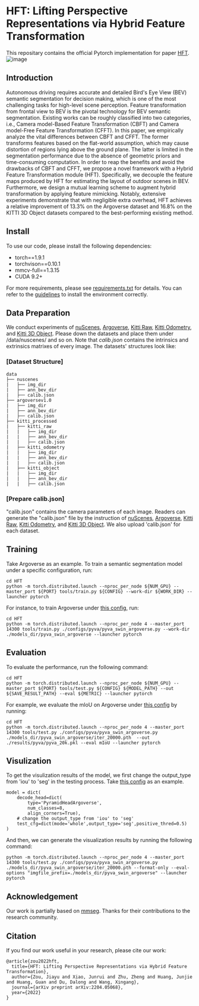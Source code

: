 # HFT: Lifting Perspective Representations via Hybrid Feature Transformation
This repositary contains the official Pytorch implementation for paper [HFT](https://arxiv.org/abs/2204.05068).
![image](https://user-images.githubusercontent.com/77472466/162715638-145897ba-2c35-4734-b6a7-b30048ab80f8.png)
## Introduction
Autonomous driving requires accurate and detailed Bird's Eye View (BEV) semantic segmentation for decision making, which is one of the most challenging tasks for high-level scene perception. Feature transformation from frontal view to BEV is the pivotal technology for BEV semantic segmentation. Existing works can be roughly classified into two categories, i.e., Camera model-Based Feature Transformation (CBFT) and Camera model-Free Feature Transformation (CFFT). In this paper, we empirically analyze the vital differences between CBFT and CFFT. The former transforms features based on the flat-world assumption, which may cause distortion of regions lying above the ground plane. The latter is limited in the segmentation performance due to the absence of geometric priors and time-consuming computation. In order to reap the benefits and avoid the drawbacks of CBFT and CFFT, we propose a novel framework with a Hybrid Feature Transformation module (HFT). Specifically, we decouple the feature maps produced by HFT for estimating the layout of outdoor scenes in BEV. Furthermore, we design a mutual learning scheme to augment hybrid transformation by applying feature mimicking. Notably, extensive experiments demonstrate that with negligible extra overhead, HFT achieves a relative improvement of 13.3% on the Argoverse dataset and 16.8% on the KITTI 3D Object datasets compared to the best-performing existing method.

## Install
To use our code, please install the following dependencies:
* torch==1.9.1
* torchvison==0.10.1
* mmcv-full==1.3.15
* CUDA 9.2+

For more requirements, please see [requirements.txt](https://github.com/JiayuZou2020/HFT/blob/main/HFT/requirements.txt) for details. You can refer to the [guidelines](https://github.com/open-mmlab/mmsegmentation/blob/master/docs/en/get_started.md#installation) to install the environment correctly.
## Data Preparation
We conduct experiments of [nuScenes](https://www.nuscenes.org/download), [Argoverse](https://www.argoverse.org/), [Kitti Raw](http://www.cvlibs.net/datasets/kitti/raw_data.php), [Kitti Odometry](http://www.cvlibs.net/datasets/kitti/eval_odometry.php), and [Kitti 3D Object](http://www.cvlibs.net/datasets/kitti/eval_3dobject.php). Please down the datasets and place them under /data/nuscenes/ and so on. Note that *calib.json* contains the intrinsics and extrinsics matrixes of every image. The datasets' structures look like: 
### [Dataset Structure]
```
data
├── nuscenes
|   ├── img_dir
|   ├── ann_bev_dir
|   ├── calib.json
├── argoversev1.0
|   ├── img_dir
|   ├── ann_bev_dir
|   ├── calib.json
├── kitti_processed
|   ├── kitti_raw
|   |   ├── img_dir
|   |   ├── ann_bev_dir
|   |   ├── calib.json
|   ├── kitti_odometry
|   |   ├── img_dir
|   |   ├── ann_bev_dir
|   |   ├── calib.json
|   ├── kitti_object
|   |   ├── img_dir
|   |   ├── ann_bev_dir
|   |   ├── calib.json
```
### [Prepare calib.json]
"calib.json" contains the camera parameters of each image. Readers can generate the "calib.json" file by the instruction of [nuScenes](https://www.nuscenes.org/nuscenes#download), [Argoverse](https://www.argoverse.org/), [Kitti Raw](http://www.cvlibs.net/datasets/kitti/raw_data.php), [Kitti Odometry](http://www.cvlibs.net/datasets/kitti/eval_odometry.php), and [Kitti 3D Object](http://www.cvlibs.net/datasets/kitti/eval_3dobject.php). We also upload 'calib.json' for each dataset.


## Training
Take Argoverse as an example. To train a semantic segmentation model under a specific configuration, run:
```
cd HFT
python -m torch.distributed.launch --nproc_per_node ${NUM_GPU} --master_port ${PORT} tools/train.py ${CONFIG} --work-dir ${WORK_DIR} --launcher pytorch
```
For instance, to train Argoverse under [this config](https://github.com/JiayuZou2020/HFT/blob/main/HFT/configs/pyva/pyva_swin_argoverse.py), run:
```
cd HFT
python -m torch.distributed.launch --nproc_per_node 4 --master_port 14300 tools/train.py ./configs/pyva/pyva_swin_argoverse.py --work-dir ./models_dir/pyva_swin_argoverse --launcher pytorch
```
## Evaluation
To evaluate the performance, run the following command:
```
cd HFT
python -m torch.distributed.launch --nproc_per_node ${NUM_GPU} --master_port ${PORT} tools/test.py ${CONFIG} ${MODEL_PATH} --out ${SAVE_RESULT_PATH} --eval ${METRIC} --launcher pytorch
```
For example, we evaluate the mIoU on Argoverse under [this config](https://github.com/JiayuZou2020/HFT/blob/main/HFT/configs/pyva/pyva_swin_argoverse.py) by running:
```
cd HFT
python -m torch.distributed.launch --nproc_per_node 4 --master_port 14300 tools/test.py ./configs/pyva/pyva_swin_argoverse.py ./models_dir/pyva_swin_argoverse/iter_20000.pth  --out ./results/pyva/pyva_20k.pkl --eval mIoU --launcher pytorch
```
## Visulization
To get the visulization results of the model, we first change the output_type from 'iou' to 'seg' in the testing process. Take [this config](https://github.com/JiayuZou2020/HFT/blob/main/HFT/configs/pyva/pyva_swin_argoverse.py) as an example.
```
model = dict(
    decode_head=dict(
        type='PyramidHeadArgoverse',
        num_classes=8,
        align_corners=True),
    # change the output_type from 'iou' to 'seg'
    test_cfg=dict(mode='whole',output_type='seg',positive_thred=0.5)
)
```
And then, we can generate the visualization results by running the following command:
```
python -m torch.distributed.launch --nproc_per_node 4 --master_port 14300 tools/test.py ./configs/pyva/pyva_swin_argoverse.py ./models_dir/pyva_swin_argoverse/iter_20000.pth --format-only --eval-options "imgfile_prefix=./models_dir/pyva_swin_argoverse" --launcher pytorch
```
## Acknowledgement
Our work is partially based on [mmseg](https://github.com/open-mmlab/mmsegmentation). Thanks for their contributions to the research community.
## Citation
If you find our work useful in your research, please cite our work:
```
@article{zou2022hft,
  title={HFT: Lifting Perspective Representations via Hybrid Feature Transformation},
  author={Zou, Jiayu and Xiao, Junrui and Zhu, Zheng and Huang, Junjie and Huang, Guan and Du, Dalong and Wang, Xingang},
  journal={arXiv preprint arXiv:2204.05068},
  year={2022}
}
```

